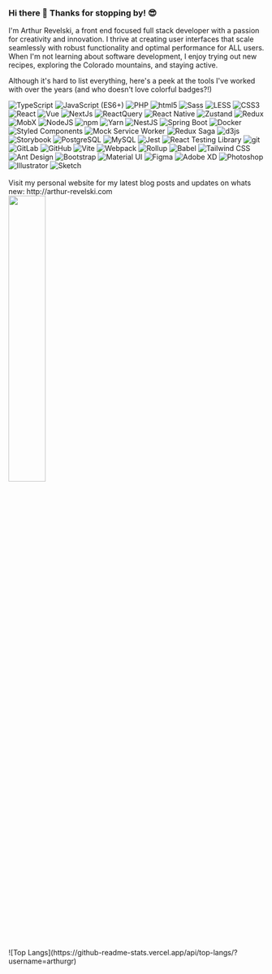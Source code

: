 ### Hi there 👋 Thanks for stopping by! 😎

<!--
**arthurgr/arthurgr** is a ✨ _special_ ✨ repository because its `README.md` (this file) appears on your GitHub profile.

Here are some ideas to get you started:

- 🔭 I’m currently working on ...
- 🌱 I’m currently learning ...
- 👯 I’m looking to collaborate on ...
- 🤔 I’m looking for help with ...
- 💬 Ask me about ...
- 📫 How to reach me: ...
- 😄 Pronouns: ...
- ⚡ Fun fact: ...
-->

I'm Arthur Revelski, a front end focused full stack developer with a passion for creativity and innovation.
I thrive at creating user interfaces that scale seamlessly with robust functionality and optimal performance for ALL users. When I'm not learning about software development, I enjoy trying out new recipes, exploring the Colorado mountains, and staying active. 

Although it's hard to list everything, here's a peek at the tools I've worked with over the years (and who doesn't love colorful badges?!)

<div>
<img alt="TypeScript" src="https://img.shields.io/badge/-TypeScript-3178C6?style=flat-square&logo=typescript&logoColor=white" />
<img alt="JavaScript (ES6+)" src="https://img.shields.io/badge/JavaScript%20(ES6%2B)-%23F7DF1E?style=flat-square&logo=javascript&logoColor=%23fff" />
<img alt="PHP" src="https://img.shields.io/badge/PHP-%23777BB4?style=flat-square&logo=php&logoColor=%23fff" />
<img alt="html5" src="https://img.shields.io/badge/-HTML5-E34F26?style=flat-square&logo=html5&logoColor=white" />
<img alt="Sass" src="https://img.shields.io/badge/-Sass-CC6699?style=flat-square&logo=sass&logoColor=white" />
<img alt="LESS" src="https://img.shields.io/badge/Less-%231D365D?style=flat-square&logo=less&logoColor=%23fff" />
<img alt="CSS3" src="https://img.shields.io/badge/CSS3-%231572B6?style=flat-square&logo=css3&logoColor=%23fff" />
<img alt="React" src="https://img.shields.io/badge/-React-61DAFB?style=flat-square&logo=react&logoColor=%23fff" />
<img alt="Vue" src="https://img.shields.io/badge/-Vue-4FC08D?style=flat-square&logo=vue.js&logoColor=%23fff" />
<img alt="NextJs" src="https://img.shields.io/badge/-Next-000000?style=flat-square&logo=next.js&logoColor=%23fff" />
<img alt="ReactQuery" src="https://img.shields.io/badge/-React_Query-FF4154?style=flat-square&logo=reacttable&logoColor=fff" />
<img alt="React Native" src="https://img.shields.io/badge/-React_Native-61DAFB?style=flat-square&logo=react&logoColor=000" />
<img alt="Zustand" src="https://img.shields.io/badge/-Zustand-7CC631?style=flat-square&logoColor=%23fff" />
<img alt="Redux" src="https://img.shields.io/badge/-Redux-764ABC?style=flat-square&logo=redux&logoColor=white" />
<img alt="MobX" src="https://img.shields.io/badge/-MobX-FF7102?style=flat-square&logo=mobx&logoColor=fff" />
<img alt="NodeJS" src="https://img.shields.io/badge/-Node-339933?style=flat-square&logo=node.js&logoColor=white" />
<img alt="npm" src="https://img.shields.io/badge/-NPM-CB3837?style=flat-square&logo=npm&logoColor=white" />
<img alt="Yarn" src="https://img.shields.io/badge/-Yarn-2C8EBB?style=flat-square&logo=yarn&logoColor=fff" />
<img alt="NestJS" src="https://img.shields.io/badge/-NestJS-E0234E?style=flat-square&logo=NestJS&logoColor=%23fff" />
<img alt="Spring Boot" src="https://img.shields.io/badge/Spring%20Boot-6DB33F?style=flat-square&logo=springboot&logoColor=%23fff" />
<img alt="Docker" src="https://img.shields.io/badge/-Docker-2496ED?style=flat-square&logo=docker&logoColor=white" />
<img alt="Styled Components" src="https://img.shields.io/badge/-Styled_Components-DB7093?style=flat-square&logo=styled-components&logoColor=fff" />
<img alt="Mock Service Worker" src="https://img.shields.io/badge/-MobX-FF7102?style=flat-square&logo=mobx&logoColor=fff" />
<img alt="Redux Saga" src="https://img.shields.io/badge/-ReduxSaga-999999?style=flat-square&logo=reduxsaga&logoColor=%23fff" />
<img alt="d3js" src="https://img.shields.io/badge/-D3.js-F9A03C?style=flat-square&logo=d3.js&logoColor=white" />
<img alt="Storybook" src="https://img.shields.io/badge/-Storybook-09B3AF?style=flat-square&logo=storybook&logoColor=%23fff" />
<img alt="PostgreSQL" src="https://img.shields.io/badge/-PostgreSQL-4169E1?style=flat-square&logo=postgresql&logoColor=white" />
<img alt="MySQL" src="https://img.shields.io/badge/-MySQL-4479A1?style=flat-square&logo=mysql&logoColor=%23fff" />
<img alt="Jest" src="https://img.shields.io/badge/-Jest-C21325?style=flat-square&logo=jest&logoColor=white" />
<img alt="React Testing Library" src="https://img.shields.io/badge/-React%20Testing%20Library-E33332?style=flat-square&logo=testinglibrary&logoColor=%23fff" />
<img alt="git" src="https://img.shields.io/badge/-Git-F05032?style=flat-square&logo=git&logoColor=white" />
<img alt="GitLab" src="https://img.shields.io/badge/Gitlab-FC6D26?style=flat-square&logo=gitlab&logoColor=%23fff" />
<img alt="GitHub" src="https://img.shields.io/badge/Github-%23181717?style=flat-square&logo=github&logoColor=%23fff" />
<img alt="Vite" src="https://img.shields.io/badge/-Vite-646CFF?style=flat-square&logo=vite&logoColor=%23fff" />
<img alt="Webpack" src="https://img.shields.io/badge/-Webpack-8DD6F9?style=flat-square&logo=webpack&logoColor=white" />
<img alt="Rollup" src="https://img.shields.io/badge/-Rollup-EC4A3F?style=flat-square&logo=rollup.js&logoColor=white" />
<img alt="Babel" src="https://img.shields.io/badge/Bable-%23F9DC3E?style=flat-square&logo=babel&logoColor=%23fff" />
<img alt="Tailwind CSS" src="https://img.shields.io/badge/-Tailwind-06B6D4?style=flat-square&logo=tailwind-css&logoColor=fff" />
<img alt="Ant Design" src="https://img.shields.io/badge/Ant%20Design-%230170FE?style=flat-square&logo=antdesign&logoColor=%23fff" />
<img alt="Bootstrap" src="https://img.shields.io/badge/Bootstrap-%237952B3?style=flat-square&logo=bootstrap&logoColor=%23fff" />
<img alt="Material UI" src="https://img.shields.io/badge/Material%20UI-%23757575?style=flat-square&logo=materialdesign&logoColor=%23fff" />
<img alt="Figma" src="https://img.shields.io/badge/Figma-%23F24E1E?style=flat-square&logo=figma&logoColor=%23fff" />
<img alt="Adobe XD" src="https://img.shields.io/badge/Adobe%20XD-%23FF61F6?style=flat-square&logo=adobexd&logoColor=%23fff" />
<img alt="Photoshop" src="https://img.shields.io/badge/Photoshop-%2331A8FF?style=flat-square&logo=adobephotoshop&logoColor=%23fff" />
<img alt="Illustrator" src="https://img.shields.io/badge/Illustrator-%23FF9A00?style=flat-square&logo=adobeillustrator&logoColor=%23fff" />
<img alt="Sketch" src="https://img.shields.io/badge/Sketch-%23F7B500?style=flat-square&logo=sketch&logoColor=%23fff" />
</div>
<br>
Visit my personal website for my latest blog posts and updates on whats new: http://arthur-revelski.com
<br>
<a href="https://github.com/anuraghazra/github-readme-stats">
    <img src="https://github-readme-stats.vercel.app/api/top-langs/?username=ARTHURGR&layout=donut&show_icons=true&theme=material-palenight&hide_border=true&bg_color=20232a&icon_color=58A6FF&text_color=fff&title_color=58A6FF&count_private=true" width=38% />
</a>
<br>
![Top Langs](https://github-readme-stats.vercel.app/api/top-langs/?username=arthurgr)
